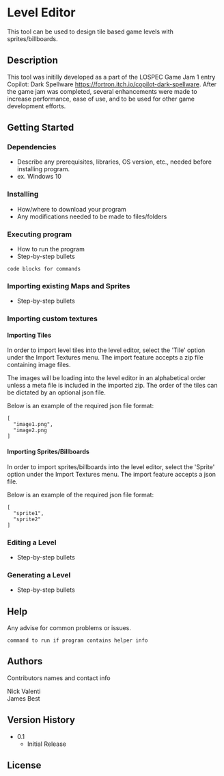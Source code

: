 # Level Editor

This tool can be used to design tile based game levels with sprites/billboards.

## Description

This tool was initilly developed as a part of the LOSPEC Game Jam 1 entry Copilot: Dark Spellware https://fortron.itch.io/copilot-dark-spellware.
After the game jam was completed, several enhancements were made to increase performance, ease of use, and to be used for other game development efforts.

## Getting Started

### Dependencies

* Describe any prerequisites, libraries, OS version, etc., needed before installing program.
* ex. Windows 10

### Installing

* How/where to download your program
* Any modifications needed to be made to files/folders

### Executing program

* How to run the program
* Step-by-step bullets
```
code blocks for commands
```

### Importing existing Maps and Sprites

* Step-by-step bullets

### Importing custom textures

#### Importing Tiles

In order to import level tiles into the level editor, select the 'Tile' option under the Import Textures menu.
The import feature accepts a zip file containing image files.

The images will be loading into the level editor in an alphabetical order unless a meta file is included in the imported zip.
The order of the tiles can be dictated by an optional json file. 

Below is an example of the required json file format:
```
[
  "image1.png",
  "image2.png
]
``` 

#### Importing Sprites/Billboards

In order to import sprites/billboards into the level editor, select the 'Sprite' option under the Import Textures menu.
The import feature accepts a json file.

Below is an example of the required json file format:
```
[
  "sprite1",
  "sprite2"
]
``` 

### Editing a Level
* Step-by-step bullets

### Generating a Level
* Step-by-step bullets

## Help

Any advise for common problems or issues.
```
command to run if program contains helper info
```

## Authors

Contributors names and contact info

Nick Valenti  
James Best

## Version History

* 0.1
    * Initial Release

## License


